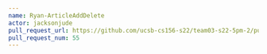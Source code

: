 ```yaml
---
name: Ryan-ArticleAddDelete
actor: jacksonjude
pull_request_url: https://github.com/ucsb-cs156-s22/team03-s22-5pm-2/pull/55
pull_request_num: 55
---
```

